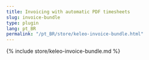 ```yaml
---
title: Invoicing with automatic PDF timesheets
slug: invoice-bundle
type: plugin
lang: pt_BR
permalink: "/pt_BR/store/keleo-invoice-bundle.html"
---
```


{% include store/keleo-invoice-bundle.md %}
